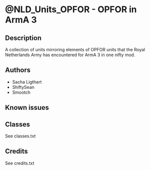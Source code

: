 # @NLD_Units_OPFOR - OPFOR in ArmA 3

## Description
A collection of units mirroring elements of OPFOR units that the Royal Netherlands Army has encountered for ArmA 3 in one nifty mod.

## Authors
* Sacha Ligthert
* ShiftySean
* Smootch

## Known issues

## Classes
See classes.txt

## Credits
See credits.txt